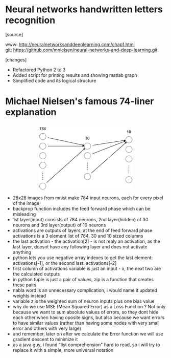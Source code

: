 # Neural networks handwritten letters recognition

[source]  

www: http://neuralnetworksanddeeplearning.com/chap1.html  
git: https://github.com/mnielsen/neural-networks-and-deep-learning.git

[changes]
- Refactored Python 2 to 3
- Added script for printing results and showing matlab graph
- Simplified code and its logical structure  

<h1>Michael Nielsen's famous 74-liner explanation</h1>
<p align="center">
  <img src="https://github.com/jerzyoleksa/simple-neural-networks-in-python/blob/master/images/nn2.png">
</p>

- 28x28 images from mnist make 784 input neurons, each for every pixel of the image
- backprop function includes the feed forward phase which can be misleading
- 1st layer(input) consists of 784 neurons, 2nd layer(hidden) of 30 neurons and 3rd layer(output) of 10 neurons
- activations are outputs of layers, at the end of feed forward phase activations is a 3 element list of 784, 30 and 10 sized columns
- the last activation - the activation[2] - is not realy an activation, as the last layer, doesnt have any following layer and does not activate anything
- python lets you use negative array indexes to get the last element: activations[-1], or the second last: activations[-2]
- first column of activations variable is just an input - x, the next two are the calculated outputs
- in python tuple is just a pair of values, zip is a function that creates these pairs
- nabla word is an unnecessary complication, i would name it updated weights instead
- variable z is the weighted sum of neuron inputs plus one bias value
- why do we use MSE (Mean Squared Error) as a Loss Function ? Not only because we want to sum absolute values of errors, so they dont hide each other when having oposite signs, but also because we want errors to have similar values (rather than having some nodes with very small error and others with very large)
- and remember, later on after we calculate the Error function we will use gradient descent to minimize it
- as a java guy, i found "list comprehension" hard to read, so i will try to replace it with a simple, more universal notation

